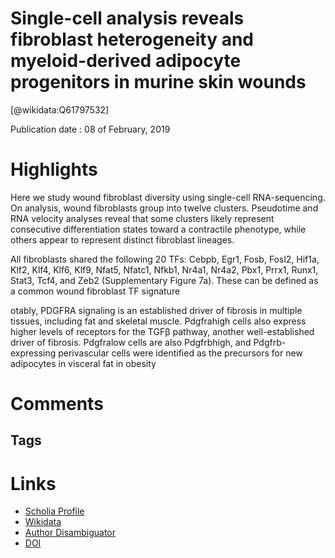 
Single-cell analysis reveals fibroblast heterogeneity and myeloid-derived adipocyte progenitors in murine skin wounds
=====================================================================================================================
  
  [@wikidata:Q61797532]  
  
Publication date : 08 of February, 2019  

# Highlights

Here we study wound fibroblast diversity using single-cell RNA-sequencing. On analysis, wound fibroblasts group into twelve clusters. Pseudotime and RNA velocity analyses reveal that some clusters likely represent consecutive differentiation states toward a contractile phenotype, while others appear to represent distinct fibroblast lineages.

All fibroblasts shared the following 20 TFs: Cebpb, Egr1, Fosb, Fosl2, Hif1a, Klf2, Klf4, Klf6, Klf9, Nfat5, Nfatc1, Nfkb1, Nr4a1, Nr4a2, Pbx1, Prrx1, Runx1, Stat3, Tcf4, and Zeb2 (Supplementary Figure 7a). These can be defined as a common wound fibroblast TF signature


otably, PDGFRA signaling is an established driver of fibrosis in multiple tissues, including fat and skeletal muscle. Pdgfrahigh cells also express higher levels of receptors for the TGFβ pathway, another well-established driver of fibrosis. Pdgfralow cells are also Pdgfrbhigh, and Pdgfrb-expressing perivascular cells were identified as the precursors for new adipocytes in visceral fat in obesity


# Comments

## Tags

# Links
  
 * [Scholia Profile](https://scholia.toolforge.org/work/Q61797532)  
 * [Wikidata](https://www.wikidata.org/wiki/Q61797532)  
 * [Author Disambiguator](https://author-disambiguator.toolforge.org/work_item_oauth.php?id=Q61797532&batch_id=&match=1&author_list_id=&doit=Get+author+links+for+work)  
 * [DOI](https://doi.org/10.1038/S41467-018-08247-X)  
